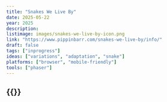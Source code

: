 ```yaml
---
title: "Snakes We Live By"
date: 2025-05-22
year: 2025
description: 
listimage: images/snakes-we-live-by-icon.png
link: "https://www.pippinbarr.com/snakes-we-live-by/info/"
draft: false
tags: ["inprogress"]
ideas: ["variations", "adaptation", "snake"]
platforms: ["browser", "mobile-friendly"]
tools: ["phaser"]
---
```


## {{<param title >}}
